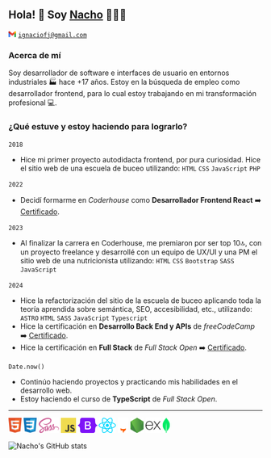 ## Hola! 👋 Soy [Nacho](https://www.linkedin.com/in/ignaciofernandezjeansalle/) 👨🏻‍💻

<code><img alt="Logo Gmail" src="./assets/gmail.svg" height="12px" /></code>
<code>ignaciofj@gmail.com</code>

### Acerca de mí

Soy desarrollador de software e interfaces de usuario en entornos industriales 🏭 hace +17 años. Estoy en la búsqueda de empleo como desarrollador frontend, para lo cual estoy trabajando en mi transformación profesional 💻.

### ¿Qué estuve y estoy haciendo para lograrlo?

<code>2018</code><br />

- Hice mi primer proyecto autodidacta frontend, por pura curiosidad. Hice el sitio web de una escuela de buceo utilizando: <code>HTML</code> <code>CSS</code> <code>JavaScript</code> <code>PHP</code>

<code>2022</code><br />

- Decidí formarme en _Coderhouse_ como **Desarrollador Frontend React** ➡️ [Certificado](https://www.coderhouse.com/ar/certificados/63ae3137430ba2000ff5d2d0).

<code>2023</code><br />

- Al finalizar la carrera en Coderhouse, me premiaron por ser top 10🔝, con un proyecto freelance y desarrollé con un equipo de UX/UI y una PM el sitio web de una nutricionista utilizando: <code>HTML</code> <code>CSS</code> <code>Bootstrap</code> <code>SASS</code> <code>JavaScript</code>

<code>2024</code><br />

- Hice la refactorización del sitio de la escuela de buceo aplicando toda la teoría aprendida sobre semántica, SEO, accesibilidad, etc., utilizando: <code>ASTRO</code> <code>HTML</code> <code>SASS</code> <code>JavaScript</code> <code>Typescript</code> <br />
- Hice la certificación en **Desarrollo Back End y APIs** de _freeCodeCamp_ ➡️ [Certificado](https://www.freecodecamp.org/certification/ignacio-fj-dev/back-end-development-and-apis).
- Hice la certificación en **Full Stack** de _Full Stack Open_ ➡️ [Certificado](https://studies.cs.helsinki.fi/stats/api/certificate/fullstackopen/en/469f8d487b2149b39c2f4cf2cc7f8ca0).

<code>Date.now()</code><br />

- Continúo haciendo proyectos y practicando mis habilidades en el desarrollo web.
- Estoy haciendo el curso de **TypeScript** de _Full Stack Open_.

---

<code><img alt="Logo HTML5" src="./assets/html5.svg" height="30px" /></code>
<code><img alt="Logo CSS3" src="./assets/css.svg" height="30px" /></code>
<code><img alt="Logo SASS" src="./assets/sass.svg" height="30px" /></code>
<code><img alt="Logo JavaScript" src="./assets/javascript.svg" height="30px" /></code>
<code><img alt="Logo Bootstrap" src="./assets/bootstrap.svg" height="30px" /></code>
<code><img alt="Logo React" src="./assets/react.svg" height="30px" /></code>
<code><img alt="Logo Astro" src="./assets/astro.svg" height="30px" /></code>
<code><img alt="Logo Node.js" src="./assets/nodejs.svg" height="30px" /></code>
<code><img alt="Logo Express" src="./assets/express.svg" height="30px" /></code>
<code><img alt="Logo MongoDB" src="./assets/mongodb.svg" height="30px" /></code>

![Nacho's GitHub stats](https://github-readme-stats.vercel.app/api/top-langs?username=ignacioFernandezJeansalle&show_icons=true&locale=es&layout=compact)
